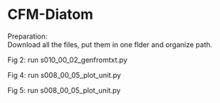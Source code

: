 # CFM-Diatom

Preparation:
<br>Download all the files, put them in one flder and organize path. 

Fig 2: run s010_00_02_genfromtxt.py

Fig 4: run s008_00_05_plot_unit.py 

Fig 5: run s008_00_05_plot_unit.py
